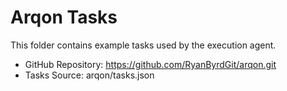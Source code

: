 # Arqon Tasks

This folder contains example tasks used by the execution agent.

- GitHub Repository: https://github.com/RyanByrdGit/arqon.git
- Tasks Source: arqon/tasks.json
